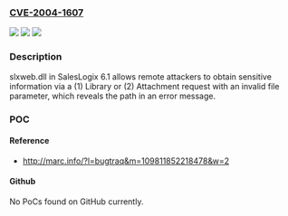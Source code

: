 ### [CVE-2004-1607](https://cve.mitre.org/cgi-bin/cvename.cgi?name=CVE-2004-1607)
![](https://img.shields.io/static/v1?label=Product&message=n%2Fa&color=blue)
![](https://img.shields.io/static/v1?label=Version&message=n%2Fa&color=blue)
![](https://img.shields.io/static/v1?label=Vulnerability&message=n%2Fa&color=brighgreen)

### Description

slxweb.dll in SalesLogix 6.1 allows remote attackers to obtain sensitive information via a (1) Library or (2) Attachment request with an invalid file parameter, which reveals the path in an error message.

### POC

#### Reference
- http://marc.info/?l=bugtraq&m=109811852218478&w=2

#### Github
No PoCs found on GitHub currently.

